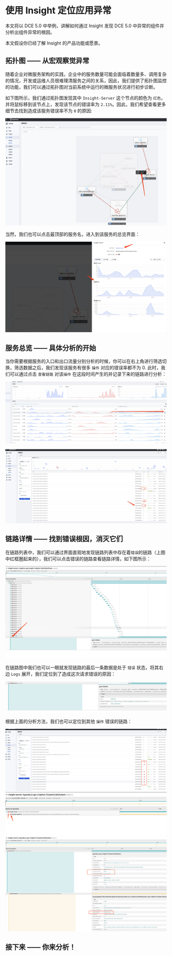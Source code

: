# 使用 Insight 定位应用异常

本文将以 DCE 5.0 中举例，讲解如何通过 Insight 发现 DCE 5.0 中异常的组件并分析出组件异常的根因。

本文假设你已经了解 Insight 的产品功能或愿景。

## 拓扑图 —— 从宏观察觉异常

随着企业对微服务架构的实践，企业中的服务数量可能会面临着数量多、调用复杂的情况，开发或运维人员很难理清服务之间的关系，因此，我们提供了拓扑图监控的功能，我们可以通过拓扑图对当前系统中运行的微服务状况进行初步诊断。

如下图所示，我们通过拓扑图发现其中 `Insight-Server` 这个节点的颜色为 `红色`，并将鼠标移到该节点上，发现该节点的错误率为 `2.11%`。因此，我们希望查看更多细节去找到造成该服务错误率不为  `0` 的原因:

![01](../images/find_root_cause/01.png)

当然，我们也可以点击最顶部的服务名，进入到该服务的总览界面：

![02](../images/find_root_cause/02.png)

## 服务总览 —— 具体分析的开始

当你需要根据服务的入口和出口流量分别分析的时候，你可以在右上角进行筛选切换，筛选数据之后，我们发现该服务有很多 `操作` 对应的错误率都不为 0. 此时，我们可以通过点击 `查看链路` 对该`操作` 在这段时间产生的并记录下来的链路进行分析：

![03](../images/find_root_cause/03.png)

![04](../images/find_root_cause/04.png)

## 链路详情 —— 找到错误根因，消灭它们

在链路列表中，我们可以通过界面直观地发现链路列表中存在着`错误`的链路（上图中红框圈起来的），我们可以点击错误的链路查看链路详情，如下图所示：

![05](../images/find_root_cause/05.png)

在链路图中我们也可以一眼就发现链路的最后一条数据是处于 `错误` 状态，将其右边 `Logs` 展开，我们定位到了造成这次请求错误的原因：

![06](../images/find_root_cause/06.png)

根据上面的分析方法，我们也可以定位到其他 `操作` 错误的链路：

![07](../images/find_root_cause/07.png)
![08](../images/find_root_cause/08.png)
![09](../images/find_root_cause/09.png)

## 接下来 —— 你来分析！
